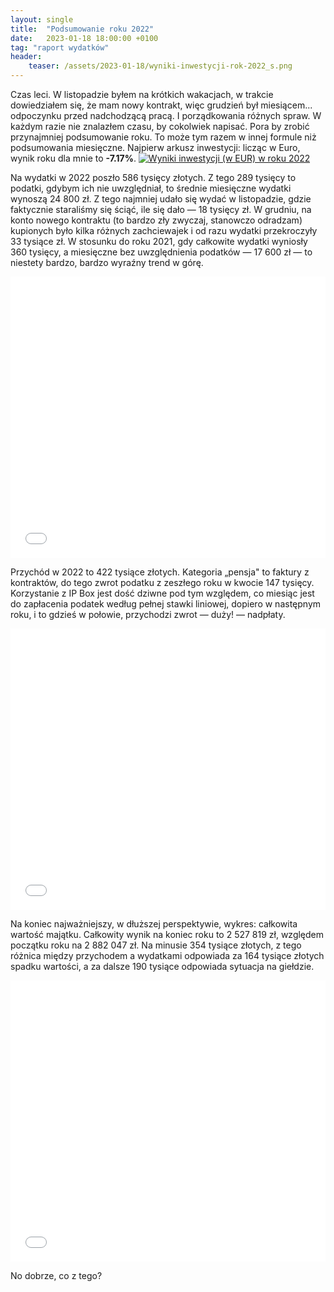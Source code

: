 ```yaml
---
layout: single
title:  "Podsumowanie roku 2022"
date:   2023-01-18 18:00:00 +0100
tag: "raport wydatków"
header:
    teaser: /assets/2023-01-18/wyniki-inwestycji-rok-2022_s.png
---
```

Czas leci. W listopadzie byłem na krótkich wakacjach, w trakcie dowiedziałem się, że mam nowy kontrakt, więc grudzień był miesiącem... odpoczynku przed nadchodzącą pracą. I porządkowania różnych spraw. W każdym razie nie znalazłem czasu, by cokolwiek napisać. Pora by zrobić przynajmniej podsumowanie roku. To może tym razem w innej formule niż podsumowania miesięczne. Najpierw arkusz inwestycji: licząc w Euro, wynik roku dla mnie to **-7.17%**.
[![Wyniki inwestycji (w EUR) w roku 2022](/assets/2023-01-18/wyniki-inwestycji-rok-2022_s.png)](/assets/2023-01-18/wyniki-inwestycji-rok-2022.png)

Na wydatki w 2022 poszło 586 tysięcy złotych. Z tego 289 tysięcy to podatki, gdybym ich nie uwzględniał, to średnie miesięczne wydatki wynoszą 24 800 zł. Z tego najmniej udało się wydać w listopadzie, gdzie faktycznie staraliśmy się ściąć, ile się dało — 18 tysięcy zł. W grudniu, na konto nowego kontraktu (to bardzo zły zwyczaj, stanowczo odradzam) kupionych było kilka różnych zachciewajek i od razu wydatki przekroczyły 33 tysiące zł. W stosunku do roku 2021, gdy całkowite wydatki wyniosły 360 tysięcy, a miesięczne bez uwzględnienia podatków — 17 600 zł — to niestety bardzo, bardzo wyraźny trend w górę.
<iframe markdown="0" title="Podsumowanie wydatków w 2022" src="/assets/2023-01-18/wydatki-2022.html" width="100%" height="450px" frameborder="0"></iframe>

Przychód w 2022 to 422 tysiące złotych. Kategoria „pensja" to faktury z kontraktów, do tego zwrot podatku z zeszłego roku w kwocie 147 tysięcy. Korzystanie z IP Box jest dość dziwne pod tym względem, co miesiąc jest do zapłacenia podatek według pełnej stawki liniowej, dopiero w następnym roku, i to gdzieś w połowie, przychodzi zwrot — duży! — nadpłaty.
<iframe markdown="0" title="Podsumowanie przychodów w 2022" src="/assets/2023-01-18/przychody-2022.html" width="100%" height="450px" frameborder="0"></iframe>

Na koniec najważniejszy, w dłuższej perspektywie, wykres: całkowita wartość majątku. Całkowity wynik na koniec roku to 2 527 819 zł, względem początku roku na 2 882 047 zł. Na minusie 354 tysiące złotych, z tego różnica między przychodem a wydatkami odpowiada za 164 tysiące złotych spadku wartości, a za dalsze 190 tysiące odpowiada sytuacja na giełdzie.
<iframe markdown="0" title="Podsumowanie majątku w 2022" src="/assets/2023-01-18/całkowity-majątek-2022.html" width="100%" height="450px" frameborder="0"></iframe>

No dobrze, co z tego?
